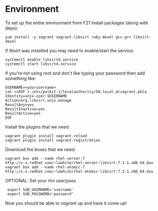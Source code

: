 
Environment
===========

To set up the entire environment from F21 install packages (along with deps):

```
yum install -y vagrant vagrant-libvirt ruby-devel gcc-g++ libvirt-devel
```

If libvirt was installed you may need to enable/start the service:

```
systemctl enable libvirtd.service
systemctl start libvirtd.service
```

If you're not using root and don't like typing your password then add
something like:

```
USERNAME=<yourusername>
cat <<EOF > /etc/polkit-1/localauthority/50-local.d/vagrant.pkla
Identity=unix-user:$USERNAME
Action=org.libvirt.unix.manage
ResultAny=yes
ResultInactive=yes
ResultActive=yes
EOF
```

Install the plugins that we need:

```
vagrant plugin install vagrant-reload
vagrant plugin install vagrant-registration
```

Download the boxes that we need:

```
vagrant box add --name rhel-server-7 http://x.x.redhat.com/~lawhite/rhel-server-libvirt-7.1-1.x86_64.box
vagrant box add --name rhel-atomic-7 http://x.x.redhat.com/~lawhite/rhel-atomic-libvirt-7.1-1.x86_64.box
```

OPTIONAL: Set your rhn user/pass

```
 export SUB_USERNAME='username'
 export SUB_PASSWORD='password'
```

Now you should be able to *vagrant up* and have it come up!
